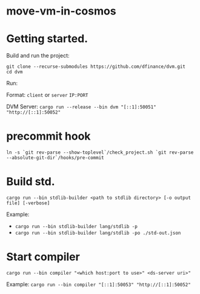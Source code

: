 # move-vm-in-cosmos

# Getting started.

Build and run the project:
```
git clone --recurse-submodules https://github.com/dfinance/dvm.git
cd dvm
```

Run:

Format: `client` or `server` `IP:PORT`

DVM Server: `cargo run --release --bin dvm "[::1]:50051" "http://[::1]:50052"`


# precommit hook

```shell script
ln -s `git rev-parse --show-toplevel`/check_project.sh `git rev-parse --absolute-git-dir`/hooks/pre-commit
```

# Build std.
`cargo run --bin stdlib-builder <path to stdlib directory> [-o output file] [-verbose]`

Example:
- `cargo run --bin stdlib-builder lang/stdlib -p`
- `cargo run --bin stdlib-builder lang/stdlib -po ./std-out.json`

# Start compiler

`cargo run --bin compiler "<which host:port to use>" <ds-server uri>"`

Example: `cargo run --bin compiler "[::1]:50053" "http://[::1]:50052"`
